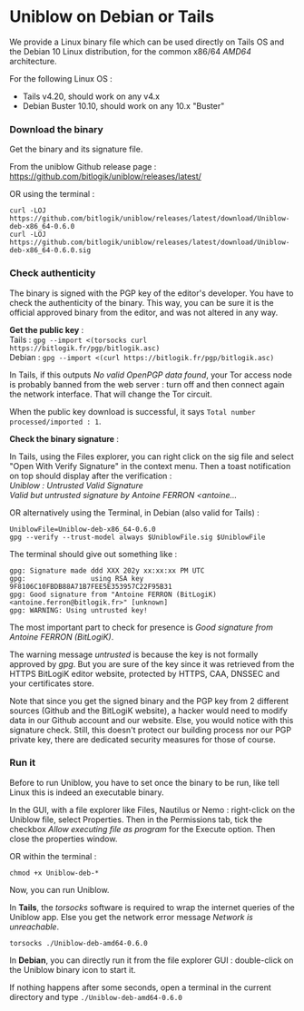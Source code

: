 
# Uniblow on Debian or Tails


We provide a Linux binary file which can be used directly on Tails OS and the Debian 10 Linux distribution, for the common x86/64 *AMD64* architecture.

For the following Linux OS :

* Tails v4.20, should work on any v4.x
* Debian Buster 10.10, should work on any 10.x "Buster"


### Download the binary

Get the binary and its signature file.

From the uniblow Github release page :
https://github.com/bitlogik/uniblow/releases/latest/

OR using the terminal :
```
curl -LOJ https://github.com/bitlogik/uniblow/releases/latest/download/Uniblow-deb-x86_64-0.6.0
curl -LOJ https://github.com/bitlogik/uniblow/releases/latest/download/Uniblow-deb-x86_64-0.6.0.sig
```

### Check authenticity

The binary is signed with the PGP key of the editor's developer. You have to check the authenticity of the binary. This way, you can be sure it is the official approved binary from the editor, and was not altered in any way.

**Get the public key** :  
Tails  : `gpg --import <(torsocks curl https://bitlogik.fr/pgp/bitlogik.asc)`  
Debian : `gpg --import <(curl https://bitlogik.fr/pgp/bitlogik.asc)`

In Tails, if this outputs *No valid OpenPGP data found*, your Tor access node is probably banned from the web server : turn off and then connect again the network interface. That will change the Tor circuit.

When the public key download is successful, it says `Total number processed/imported : 1`.

**Check the binary signature** :

In Tails, using the Files explorer, you can right click on the sig file and select "Open With Verify Signature" in the context menu. Then a toast notification on top should display after the verification :  
*Uniblow : Untrusted Valid Signature*  
*Valid but untrusted signature by Antoine FERRON <antoine...*

OR alternatively using the Terminal, in Debian (also valid for Tails) :
```
UniblowFile=Uniblow-deb-x86_64-0.6.0
gpg --verify --trust-model always $UniblowFile.sig $UniblowFile
```

The terminal should give out something like :
```
gpg: Signature made ddd XXX 202y xx:xx:xx PM UTC
gpg:                using RSA key 9F8106C10FBDB88A71B7FEE5E353957C22F95B31
gpg: Good signature from "Antoine FERRON (BitLogiK) <antoine.ferron@bitlogik.fr>" [unknown]
gpg: WARNING: Using untrusted key!
```

The most important part to check for presence is *Good signature from Antoine FERRON (BitLogiK)*.

The warning message *untrusted* is because the key is not formally approved by *gpg*. But you are sure of the key since it was retrieved from the HTTPS BitLogiK editor website, protected by HTTPS, CAA, DNSSEC and your certificates store.

Note that since you get the signed binary and the PGP key from 2 different sources (Github and the BitLogiK website), a hacker would need to modify data in our Github account and our website. Else, you would notice with this signature check. Still, this doesn't protect our building process nor our PGP private key, there are dedicated security measures for those of course.


### Run it

Before to run Uniblow, you have to set once the binary to be run, like tell Linux this is indeed an executable binary.

In the GUI, with a file explorer like Files, Nautilus or Nemo : right-click on the Uniblow file, select Properties. Then in the Permissions tab, tick the checkbox *Allow executing file as program* for the Execute option. Then close the properties window.

OR within the terminal :
```
chmod +x Uniblow-deb-*
```

Now, you can run Uniblow.

In **Tails**, the *torsocks* software is required to wrap the internet queries of the Uniblow app. Else you get the network error message *Network is unreachable*.
```
torsocks ./Uniblow-deb-amd64-0.6.0
```


In **Debian**, you can directly run it from the file explorer GUI : double-click on the Uniblow binary icon to start it.

If nothing happens after some seconds, open a terminal in the current directory and type `./Uniblow-deb-amd64-0.6.0`

